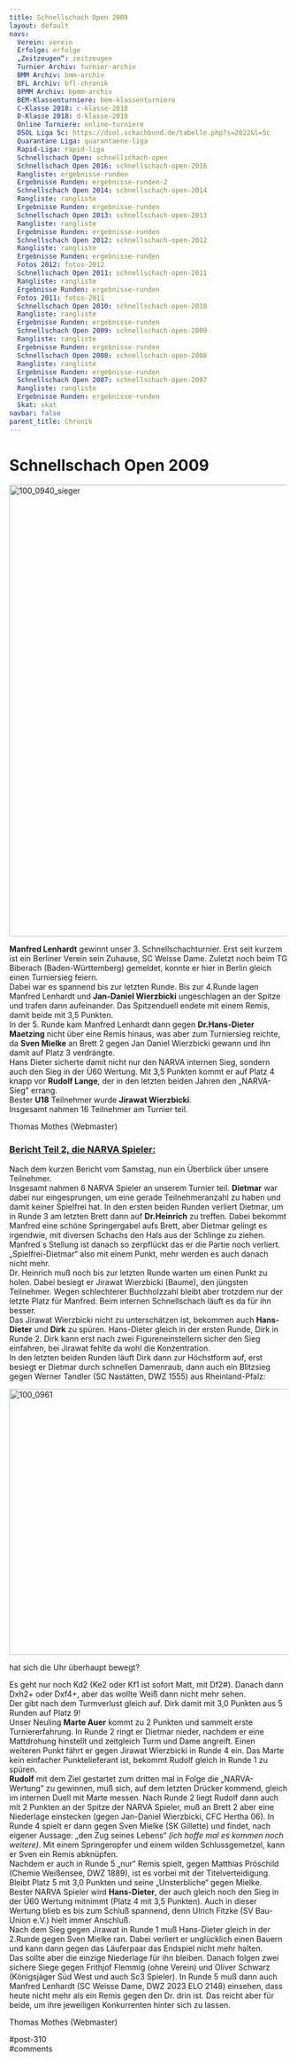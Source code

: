 ```yaml
---
title: Schnellschach Open 2009 
layout: default
navs:
  Verein: verein
  Erfolge: erfolge
  „Zeitzeugen“: zeitzeugen
  Turnier Archiv: turnier-archiv
  BMM Archiv: bmm-archiv
  BFL Archiv: bfl-chronik
  BPMM Archiv: bpmm-archiv
  BEM-Klassenturniere: bem-klassenturniere
  C-Klasse 2018: c-klasse-2018
  D-Klasse 2018: d-klasse-2018
  Online Turniere: online-turniere
  DSOL Liga 5c: https://dsol.schachbund.de/tabelle.php?s=2022&l=5c
  Quarantäne Liga: quarantaene-liga
  Rapid-Liga: rapid-liga
  Schnellschach Open: schnellschach-open
  Schnellschach Open 2016: schnellschach-open-2016
  Rangliste: ergebnisse-runden
  Ergebnisse Runden: ergebnisse-runden-2
  Schnellschach Open 2014: schnellschach-open-2014
  Rangliste: rangliste
  Ergebnisse Runden: ergebnisse-runden
  Schnellschach Open 2013: schnellschach-open-2013
  Rangliste: rangliste
  Ergebnisse Runden: ergebnisse-runden
  Schnellschach Open 2012: schnellschach-open-2012
  Rangliste: rangliste
  Ergebnisse Runden: ergebnisse-runden
  Fotos 2012: fotos-2012
  Schnellschach Open 2011: schnellschach-open-2011
  Rangliste: rangliste
  Ergebnisse Runden: ergebnisse-runden
  Fotos 2011: fotos-2011
  Schnellschach Open 2010: schnellschach-open-2010
  Rangliste: rangliste
  Ergebnisse Runden: ergebnisse-runden
  Schnellschach Open 2009: schnellschach-open-2009
  Rangliste: rangliste
  Ergebnisse Runden: ergebnisse-runden
  Schnellschach Open 2008: schnellschach-open-2008
  Rangliste: rangliste
  Ergebnisse Runden: ergebnisse-runden
  Schnellschach Open 2007: schnellschach-open-2007
  Rangliste: rangliste
  Ergebnisse Runden: ergebnisse-runden
  Skat: skat
navbar: false
parent_title: Chronik
---
```

<div class="post-310 page type-page status-publish hentry" id="post-310">
<h1 class="entry-title">Schnellschach Open 2009</h1>
<div class="entry-content">
<p><img alt="100_0940_sieger" class="aligncenter size-large wp-image-647" decoding="async" fetchpriority="high" height="815" sizes="(max-width: 640px) 100vw, 640px" src="http://www.narva-schach.de/wordpress/wp-content/uploads/2016/05/100_0940_sieger-804x1024.jpg" srcset="https://www.narva-schach.de/wordpress/wp-content/uploads/2016/05/100_0940_sieger-804x1024.jpg 804w, https://www.narva-schach.de/wordpress/wp-content/uploads/2016/05/100_0940_sieger-236x300.jpg 236w, https://www.narva-schach.de/wordpress/wp-content/uploads/2016/05/100_0940_sieger-768x978.jpg 768w, https://www.narva-schach.de/wordpress/wp-content/uploads/2016/05/100_0940_sieger.jpg 1974w" width="640"/></p>
<p><strong>Manfred Lenhardt</strong> gewinnt unser 3. Schnellschachturnier. Erst seit kurzem ist ein Berliner Verein sein Zuhause, SC Weisse Dame. Zuletzt noch beim TG Biberach (Baden-Württemberg) gemeldet, konnte er hier in Berlin gleich einen Turniersieg feiern.<br/>
Dabei war es spannend bis zur letzten Runde. Bis zur 4.Runde lagen Manfred Lenhardt und <strong>Jan-Daniel Wierzbicki</strong> ungeschlagen an der Spitze und trafen dann aufeinander. Das Spitzenduell endete mit einem Remis, damit beide mit 3,5 Punkten.<br/>
In der 5. Runde kam Manfred Lenhardt dann gegen <strong>Dr.Hans-Dieter Maetzing</strong> nicht über eine Remis hinaus, was aber zum Turniersieg reichte, da <strong>Sven Mielke</strong> an Brett 2 gegen Jan Daniel Wierzbicki gewann und ihn damit auf Platz 3 verdrängte.<br/>
Hans Dieter sicherte damit nicht nur den NARVA internen Sieg, sondern auch den Sieg in der Ü60 Wertung. Mit 3,5 Punkten kommt er auf Platz 4 knapp vor <strong>Rudolf Lange</strong>, der in den letzten beiden Jahren den „NARVA-Sieg“ errang.<br/>
Bester <strong>U18</strong> Teilnehmer wurde <strong>Jirawat Wierzbicki</strong>.<br/>
Insgesamt nahmen 16 Teilnehmer am Turnier teil.</p>
<p>Thomas Mothes (Webmaster)</p>
<h3><span style="text-decoration: underline;"><strong>Bericht Teil 2, die NARVA Spieler:</strong></span></h3>
<p>Nach dem kurzen Bericht vom Samstag, nun ein Überblick über unsere Teilnehmer.<br/>
Insgesamt nahmen 6 NARVA Spieler an unserem Turnier teil. <strong>Dietmar</strong> war dabei nur eingesprungen, um eine gerade Teilnehmeranzahl zu haben und damit keiner Spielfrei hat. In den ersten beiden Runden verliert Dietmar, um in Runde 3 am letzten Brett dann auf <strong>Dr.Heinrich</strong> zu treffen. Dabei bekommt Manfred eine schöne Springergabel aufs Brett, aber Dietmar gelingt es irgendwie, mit diversen Schachs den Hals aus der Schlinge zu ziehen.<br/>
Manfred´s Stellung ist danach so zerpflückt das er die Partie noch verliert. „Spielfrei-Dietmar“ also mit einem Punkt, mehr werden es auch danach nicht mehr.<br/>
Dr. Heinrich muß noch bis zur letzten Runde warten um einen Punkt zu holen. Dabei besiegt er Jirawat Wierzbicki (Baume), den jüngsten Teilnehmer. Wegen schlechterer Buchholzzahl bleibt aber trotzdem nur der letzte Platz für Manfred. Beim internen Schnellschach läuft es da für ihn besser.<br/>
Das Jirawat Wierzbicki nicht zu unterschätzen ist, bekommen auch <strong>Hans-Dieter</strong> und <strong>Dirk</strong> zu spüren. Hans-Dieter gleich in der ersten Runde, Dirk in Runde 2. Dirk kann erst nach zwei Figureneinstellern sicher den Sieg einfahren, bei Jirawat fehlte da wohl die Konzentration.<br/>
In den letzten beiden Runden läuft Dirk dann zur Höchstform auf, erst besiegt er Dietmar durch schnellen Damenraub, dann auch ein Blitzsieg gegen Werner Tandler (SC Nastätten, DWZ 1555) aus Rheinland-Pfalz:</p>
<p><img alt="100_0961" class="aligncenter size-large wp-image-648" decoding="async" height="480" sizes="(max-width: 640px) 100vw, 640px" src="http://www.narva-schach.de/wordpress/wp-content/uploads/2016/05/100_0961-1024x768.jpg" srcset="https://www.narva-schach.de/wordpress/wp-content/uploads/2016/05/100_0961-1024x768.jpg 1024w, https://www.narva-schach.de/wordpress/wp-content/uploads/2016/05/100_0961-300x225.jpg 300w, https://www.narva-schach.de/wordpress/wp-content/uploads/2016/05/100_0961-768x576.jpg 768w" width="640"/></p>
<p>hat sich die Uhr überhaupt bewegt?</p>
<p>Es geht nur noch Kd2 (Ke2 oder Kf1 ist sofort Matt, mit Df2#). Danach dann Dxh2+ oder Dxf4+, aber das wollte Weiß dann nicht mehr sehen.<br/>
Der gibt nach dem Turmverlust gleich auf. Dirk damit mit 3,0 Punkten aus 5 Runden auf Platz 9!<br/>
Unser Neuling <strong>Marte Auer</strong> kommt zu 2 Punkten und sammelt erste Turniererfahrung. In Runde 2 ringt er Dietmar nieder, nachdem er eine Mattdrohung hinstellt und zeitgleich Turm und Dame angreift. Einen weiteren Punkt fährt er gegen Jirawat Wierzbicki in Runde 4 ein. Das Marte kein einfacher Punktelieferant ist, bekommt Rudolf gleich in Runde 1 zu spüren.<br/>
<strong>Rudolf</strong> mit dem Ziel gestartet zum dritten mal in Folge die „NARVA-Wertung“ zu gewinnen, muß sich, auf dem letzten Drücker kommend, gleich im internen Duell mit Marte messen. Nach Runde 2 liegt Rudolf dann auch mit 2 Punkten an der Spitze der NARVA Spieler, muß an Brett 2 aber eine Niederlage einstecken (gegen Jan-Daniel Wierzbicki, CFC Hertha 06). In Runde 4 spielt er dann gegen Sven Mielke (SK Gillette) und findet, nach eigener Aussage: „den Zug seines Lebens“ <em>(ich hoffe mal es kommen noch weitere)</em>. Mit einem Springeropfer und einem wilden Schlussgemetzel, kann er Sven ein Remis abknüpfen.<br/>
Nachdem er auch in Runde 5 „nur“ Remis spielt, gegen Matthias Pröschild (Chemie Weißensee, DWZ 1889), ist es vorbei mit der Titelverteidigung. Bleibt Platz 5 mit 3,0 Punkten und seine „Unsterbliche“ gegen Mielke.<br/>
Bester NARVA Spieler wird <strong>Hans-Dieter</strong>, der auch gleich noch den Sieg in der Ü60 Wertung mitnimmt (Platz 4 mit 3,5 Punkten). Auch in dieser Wertung blieb es bis zum Schluß spannend, denn Ulrich Fitzke (SV Bau-Union e.V.) hielt immer Anschluß.<br/>
Nach dem Sieg gegen Jirawat in Runde 1 muß Hans-Dieter gleich in der 2.Runde gegen Sven Mielke ran. Dabei verliert er unglücklich einen Bauern und kann dann gegen das Läuferpaar das Endspiel nicht mehr halten.<br/>
Das sollte aber die einzige Niederlage für ihn bleiben. Danach folgen zwei sichere Siege gegen Frithjof Flemmig (ohne Verein) und Oliver Schwarz (Königsjäger Süd West und auch Sc3 Spieler). In Runde 5 muß dann auch Manfred Lenhardt (SC Weisse Dame, DWZ 2023 ELO 2148) einsehen, dass heute nicht mehr als ein Remis gegen den Dr. drin ist. Das reicht aber für beide, um ihre jeweiligen Konkurrenten hinter sich zu lassen.</p>
<p>Thomas Mothes (Webmaster)</p>
</div><!-- .entry-content -->
</div> #post-310 
<div id="comments">
</div> #comments 
